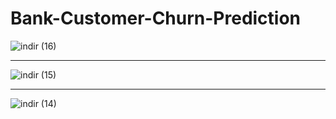 # Bank-Customer-Churn-Prediction

![indir (16)](https://user-images.githubusercontent.com/97463861/210009743-5d5a7ffd-f4bf-496b-ab29-f4498ab70680.png)

<hr>


![indir (15)](https://user-images.githubusercontent.com/97463861/210009718-58254fe1-ccc5-45ec-b158-14cae1c6fb16.png)

<hr>

![indir (14)](https://user-images.githubusercontent.com/97463861/210009697-a4fcd981-fb4b-4b24-8dfd-3f9921bec18e.png)
